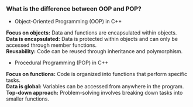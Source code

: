 ### What is the difference between OOP and POP?

- Object-Oriented Programming (OOP) in C++

**Focus on objects:** Data and functions are encapsulated within objects.<br/>
**Data is encapsulated:** Data is protected within objects and can only be accessed through member functions.<br/>
**Reusability:** Code can be reused through inheritance and polymorphism.<br/>

- Procedural Programming (POP) in C++

**Focus on functions:** Code is organized into functions that perform specific tasks.<br/>
**Data is global:** Variables can be accessed from anywhere in the program.<br/>
**Top-down approach:** Problem-solving involves breaking down tasks into smaller functions.<br/>
